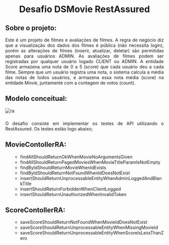 <h1 align="center"> Desafio DSMovie RestAssured </h1>

## Sobre o projeto:
<div align= "justify">

Este é um projeto de filmes e avaliações de filmes. A regra de negócio diz que a  visualização dos dados dos filmes é pública (não necessita login), porém as alterações de filmes (inserir, atualizar, deletar) são permitidas apenas para usuários ADMIN. As avaliações de filmes podem ser registradas por qualquer usuário logado CLIENT ou ADMIN. A entidade Score armazena uma nota de 0 a 5 (score) que cada usuário deu a cada filme. Sempre que um usuário registra uma nota, o sistema calcula a média das notas de todos usuários, e armazena essa nota média (score) na entidade Movie, juntamente com a contagem de votos (count). 

###

## Modelo conceitual:

<div align= "justify">

![ra](https://github.com/maririb749/desafio_dsmovie_restassured/assets/85500087/840cc2e7-02c9-4d01-b1b4-059d03ad717a)

</div> 

###

<div align= "justify">
  
O desafio consiste em implementar os testes de API  utilizando o RestAssured. Os testes estão logo abaixo;

</div> 

###


## MovieContollerRA:

 <ul>
  <ul>
    <li>findAllShouldReturnOkWhenMovieNoArgumentsGiven</li>
    <li>findAllShouldReturnPagedMoviesWhenMovieTitleParamIsNotEmpty</li>
    <li>findByIdShouldReturnMovieWhenIdExists</li>
    <li>findByIdShouldReturnNotFoundWhenIdDoesNotExist</li>
    <li>insertShouldReturnUnprocessableEntityWhenAdminLoggedAndBlankTitle</li>
    <li>insertShouldReturnForbiddenWhenClientLogged</li>
    <li>insertShouldReturnUnauthorizedWhenInvalidToken</li>
    </ul>
</ul>

###

## ScoreContollerRA:

 <ul>
  <ul>
    <li>saveScoreShouldReturnNotFoundWhenMovieIdDoesNotExist</li>
    <li>saveScoreShouldReturnUnprocessableEntityWhenMissingMovieId</li>
    <li>saveScoreShouldReturnUnprocessableEntityWhenScoreIsLessThanZero</li>
 </ul>
</ul>


